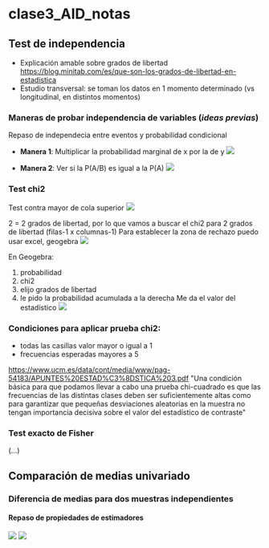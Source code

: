 # clase3_AID_notas

## Test de independencia
* Explicación amable sobre grados de libertad https://blog.minitab.com/es/que-son-los-grados-de-libertad-en-estadistica
* Estudio transversal: se toman los datos en 1 momento determinado (vs longitudinal, en distintos momentos)

### Maneras de probar independencia de variables (*ideas previas*)
Repaso de independecia entre eventos y probabilidad condicional
* **Manera 1**: Multiplicar la probabilidad marginal de x por la de y
![](https://i.imgur.com/BJd38Y3.jpg)


* **Manera 2**: Ver si la P(A/B) es igual a la P(A)
![](https://i.imgur.com/53BJZvp.png)

### Test chi2
Test contra mayor de cola superior
![](https://i.imgur.com/xPTPbyR.png)

2 = 2 grados de libertad, por lo que vamos a buscar el chi2 para 2 grados de libertad (filas-1 x columnas-1)
Para establecer la zona de rechazo puedo usar excel, geogebra
![](https://i.imgur.com/1MSKpW8.png)

En Geogebra:
1. probabilidad
2. chi2
3. elijo grados de libertad 
4. le pido la probabilidad acumulada a la derecha
Me da el valor del estadístico
![](https://i.imgur.com/pe6xaF2.png)

### Condiciones para aplicar prueba chi2:
* todas las casillas valor mayor o igual a 1
* frecuencias esperadas mayores a 5

https://www.ucm.es/data/cont/media/www/pag-54183/APUNTES%20ESTAD%C3%8DSTICA%203.pdf
"Una condición básica para que podamos llevar a cabo una prueba chi-cuadrado es que las frecuencias de las distintas clases deben ser suficientemente altas como para garantizar que pequeñas desviaciones aleatorias en la muestra no tengan importancia decisiva sobre el valor del estadístico de contraste"

### Test exacto de Fisher
(...)

## Comparación de medias univariado

### Diferencia de medias para dos muestras independientes
#### Repaso de propiedades de estimadores
![](https://i.imgur.com/nqqHPzR.png)
![](https://i.imgur.com/ftqatlI.png)
